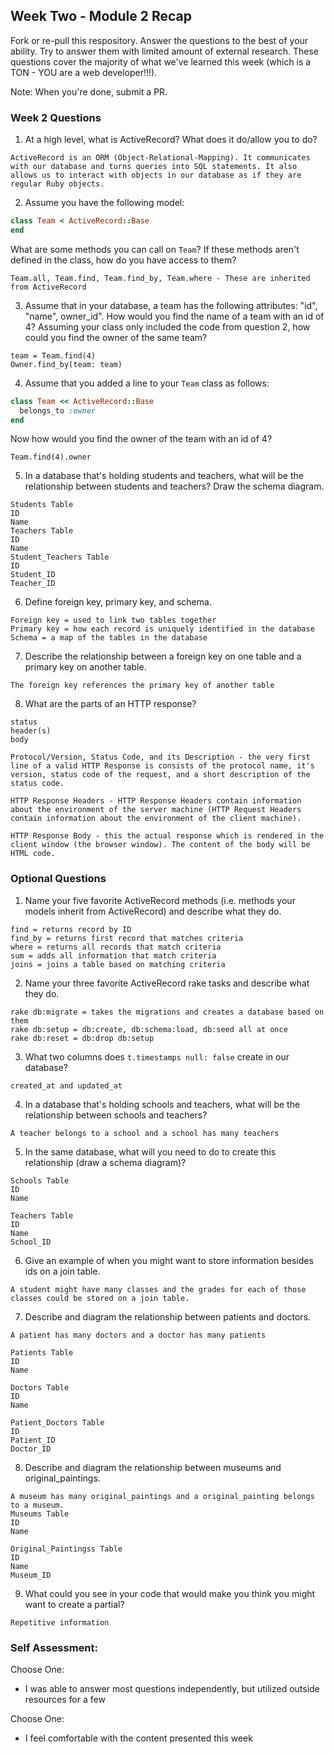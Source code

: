 ## Week Two - Module 2 Recap

Fork or re-pull this respository. Answer the questions to the best of your ability. Try to answer them with limited amount of external research. These questions cover the majority of what we've learned this week (which is a TON - YOU are a web developer!!!).

Note: When you're done, submit a PR.


### Week 2 Questions

1. At a high level, what is ActiveRecord? What does it do/allow you to do?
```
ActiveRecord is an ORM (Object-Relational-Mapping). It communicates with our database and turns queries into SQL statements. It also allows us to interact with objects in our database as if they are regular Ruby objects.
```
2. Assume you have the following model:
```ruby
class Team < ActiveRecord::Base
end
```
What are some methods you can call on `Team`? If these methods aren't defined in the class, how do you have access to them?
```
Team.all, Team.find, Team.find_by, Team.where - These are inherited from ActiveRecord
```
3. Assume that in your database, a team has the following attributes: "id", "name", owner_id". How would you find the name of a team with an id of 4? Assuming your class only included the code from question 2, how could you find the owner of the same team?
```
team = Team.find(4)
Owner.find_by(team: team)
```
4. Assume that you added a line to your `Team` class as follows:
```ruby
class Team << ActiveRecord::Base
  belongs_to :owner
end
```
Now how would you find the owner of the team with an id of 4?
```
Team.find(4).owner
```
5. In a database that's holding students and teachers, what will be the relationship between students and teachers? Draw the schema diagram.
```
Students Table
ID
Name
Teachers Table
ID
Name
Student_Teachers Table
ID
Student_ID
Teacher_ID
```
6. Define foreign key, primary key, and schema.
```
Foreign key = used to link two tables together
Primary key = how each record is uniquely identified in the database
Schema = a map of the tables in the database
```
7. Describe the relationship between a foreign key on one table and a primary key on another table.
```
The foreign key references the primary key of another table
```
8. What are the parts of an HTTP response?
```
status
header(s)
body

Protocol/Version, Status Code, and its Description - the very first line of a valid HTTP Response is consists of the protocol name, it's version, status code of the request, and a short description of the status code.

HTTP Response Headers - HTTP Response Headers contain information about the environment of the server machine (HTTP Request Headers contain information about the environment of the client machine).

HTTP Response Body - this the actual response which is rendered in the client window (the browser window). The content of the body will be HTML code.
```

### Optional Questions
1. Name your five favorite ActiveRecord methods (i.e. methods your models inherit from ActiveRecord) and describe what they do.
```
find = returns record by ID
find_by = returns first record that matches criteria
where = returns all records that match criteria
sum = adds all information that match criteria
joins = joins a table based on matching criteria
```
2. Name your three favorite ActiveRecord rake tasks and describe what they do.
```
rake db:migrate = takes the migrations and creates a database based on them
rake db:setup = db:create, db:schema:load, db:seed all at once
rake db:reset = db:drop db:setup
```
3. What two columns does `t.timestamps null: false` create in our database?
```
created_at and updated_at
```
4. In a database that's holding schools and teachers, what will be the relationship between schools and teachers?
```
A teacher belongs to a school and a school has many teachers
```
5. In the same database, what will you need to do to create this relationship (draw a schema diagram)?
```
Schools Table
ID
Name

Teachers Table
ID
Name
School_ID
```
6. Give an example of when you might want to store information besides ids on a join table.
```
A student might have many classes and the grades for each of those classes could be stored on a join table.
```
7. Describe and diagram the relationship between patients and doctors.
```
A patient has many doctors and a doctor has many patients

Patients Table
ID
Name

Doctors Table
ID
Name

Patient_Doctors Table
ID
Patient_ID
Doctor_ID
```
8. Describe and diagram the relationship between museums and original_paintings.
```
A museum has many original_paintings and a original_painting belongs to a museum.
Museums Table
ID
Name

Original_Paintingss Table
ID
Name
Museum_ID
```
9. What could you see in your code that would make you think you might want to create a partial?
```
Repetitive information
```

### Self Assessment:
Choose One:

* I was able to answer most questions independently, but utilized outside resources for a few

Choose One:

* I feel comfortable with the content presented this week
